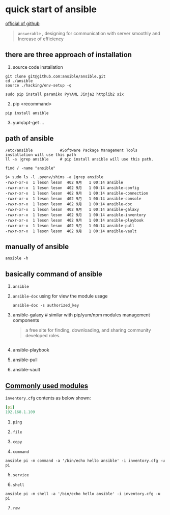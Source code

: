 # quick start of ansible
[official of github](https://github.com/ansible/ansible)

> `answerable` , designing for communication with server smoothly and Increase of efficiency

## there are three approach of installation

1. source code installation
```
git clone git@github.com:ansible/ansible.git
cd ./ansible
source ./hacking/env-setup -q

sudo pip install paramiko PyYAML Jinja2 httplib2 six
```
2. pip \<recommand\>
```
pip install ansible
```
3. yum/apt-get ...

## path of ansible
```
/etc/ansible            #Software Package Management Tools installation will use this path
ll -a |grep ansible     # pip install ansible will use this path.
```
```
find / -name "ansible" 

$> sudo ls -l .pyenv/shims -a |grep ansible
-rwxr-xr-x  1 leson leson  402 9月   1 00:14 ansible
-rwxr-xr-x  1 leson leson  402 9月   1 00:14 ansible-config
-rwxr-xr-x  1 leson leson  402 9月   1 00:14 ansible-connection
-rwxr-xr-x  1 leson leson  402 9月   1 00:14 ansible-console
-rwxr-xr-x  1 leson leson  402 9月   1 00:14 ansible-doc
-rwxr-xr-x  1 leson leson  402 9月   1 00:14 ansible-galaxy
-rwxr-xr-x  1 leson leson  402 9月   1 00:14 ansible-inventory
-rwxr-xr-x  1 leson leson  402 9月   1 00:14 ansible-playbook
-rwxr-xr-x  1 leson leson  402 9月   1 00:14 ansible-pull
-rwxr-xr-x  1 leson leson  402 9月   1 00:14 ansible-vault
```


## manually of ansible
```
ansible -h 
```

## basically command of ansible 

1. `ansible` 

2. `ansible-doc` using for view the module usage
    ```shell
    ansible-doc -s authorized_key
    ```

3. ansible-galaxy      # similar with pip/yum/npm modules management components
    > ​a free site for finding, downloading, and sharing community developed roles.
    ```shell
    
    ```

4. ansible-playbook

5. ansible-pull

6. ansible-vault



## [Commonly used modules](https://docs.ansible.com/ansible/2.6/user_guide/modules_intro.html) 
`inventory.cfg` contents as below shown:
```yaml 
[pi]
192.168.1.109
```

1. `ping` 

2. `file`

3. `copy`

4. `command`
```
ansible pi -m command -a '/bin/echo hello ansible' -i inventory.cfg -u pi
```
5. `service`

6. `shell`
```
ansible pi -m shell -a '/bin/echo hello ansible' -i inventory.cfg -u pi
```

7. `raw`


